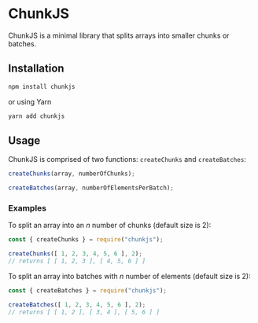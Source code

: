 # ChunkJS

ChunkJS is a minimal library that splits arrays into smaller chunks or batches.

## Installation

```bash
npm install chunkjs
```

or using Yarn

```bash
yarn add chunkjs
```

## Usage

ChunkJS is comprised of two functions: `createChunks` and `createBatches`:

```javascript
createChunks(array, numberOfChunks);

createBatches(array, numberOfElementsPerBatch);
```

### Examples

To split an array into an _n_ number of chunks (default size is 2):

```javascript
const { createChunks } = require("chunkjs");

createChunks([ 1, 2, 3, 4, 5, 6 ], 2);
// returns [ [ 1, 2, 3 ], [ 4, 5, 6 ] ]

```

To split an array into batches with _n_ number of elements (default size is 2):

```javascript
const { createBatches } = require("chunkjs");

createBatches([ 1, 2, 3, 4, 5, 6 ], 2);
// returns [ [ 1, 2 ], [ 3, 4 ], [ 5, 6 ] ]
```
